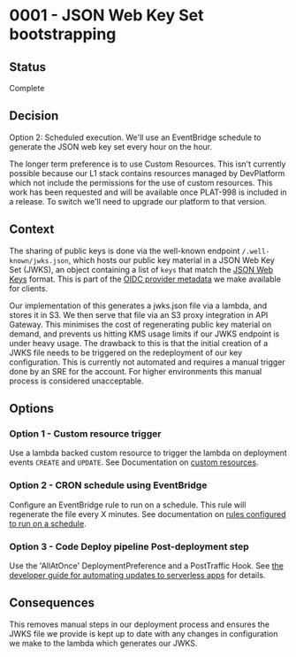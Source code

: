 # 0001 - JSON Web Key Set bootstrapping

## Status
Complete

## Decision

Option 2: Scheduled execution. 
We'll use an EventBridge schedule to generate the JSON web key set every hour on the hour.

The longer term preference is to use Custom Resources. This isn't currently possible because our L1 stack contains resources managed by DevPlatform which not include the permissions for the use of custom resources. This work has been requested and will be available once PLAT-998 is included in a release. To switch we'll need to upgrade our platform to that version.

## Context

The sharing of public keys is done via the well-known endpoint `/.well-known/jwks.json`, which hosts our public key material in a JSON Web Key Set (JWKS), an object containing a list of `keys` that match the [JSON Web Keys](https://www.rfc-editor.org/rfc/rfc7517) format. This is part of the [OIDC provider metadata](https://openid.net/specs/openid-connect-discovery-1_0-21.html#ProviderMetadata) we make available for clients.

Our implementation of this generates a jwks.json file via a lambda, and stores it in S3. We then serve that file via an S3 proxy integration in API Gateway. This minimises the cost of regenerating public key material on demand, and prevents us hitting KMS usage limits if our JWKS endpoint is under heavy usage. The drawback to this is that the initial creation of a JWKS file needs to be triggered on the redeployment of our key configuration. This is currently not automated and requires a manual trigger done by an SRE for the account. For higher environments this manual process is considered unacceptable.

## Options
### Option 1 - Custom resource trigger
Use a lambda backed custom resource to trigger the lambda on deployment events `CREATE` and `UPDATE`. 
See Documentation on [custom resources](https://docs.aws.amazon.com/AWSCloudFormation/latest/UserGuide/template-custom-resources.html).

### Option 2 - CRON schedule using EventBridge
Configure an EventBridge rule to run on a schedule. This rule will regenerate the file every X minutes.
See documentation on [rules configured to run on a schedule](https://docs.aws.amazon.com/eventbridge/latest/userguide/eb-create-rule-schedule.html).

### Option 3 - Code Deploy pipeline Post-deployment step
Use the 'AllAtOnce' DeploymentPreference and a PostTraffic Hook.
See [the developer guide for automating updates to serverless apps](https://docs.aws.amazon.com/serverless-application-model/latest/developerguide/automating-updates-to-serverless-apps.html) for details.

## Consequences
This removes manual steps in our deployment process and ensures the JWKS file we provide is kept up to date with any changes in configuration we make to the lambda which generates our JWKS.